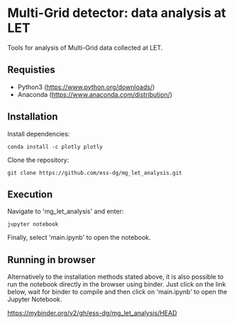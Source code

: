 # Multi-Grid detector: data analysis at LET

Tools for analysis of Multi-Grid data collected at LET.

## Requisties
- Python3 (https://www.python.org/downloads/)
- Anaconda (https://www.anaconda.com/distribution/)

## Installation
Install dependencies:
```
conda install -c plotly plotly
```

Clone the repository:
```
git clone https://github.com/ess-dg/mg_let_analysis.git
```

## Execution
Navigate to 'mg_let_analysis' and enter:
```
jupyter notebook
```
Finally, select 'main.ipynb' to open the notebook.

## Running in browser

Alternatively to the installation methods stated above, it is also possible to run the notebook directly in the browser using binder. Just click on the link below, wait for binder to compile and then click on 'main.ipynb' to open the Jupyter Notebook.

https://mybinder.org/v2/gh/ess-dg/mg_let_analysis/HEAD
